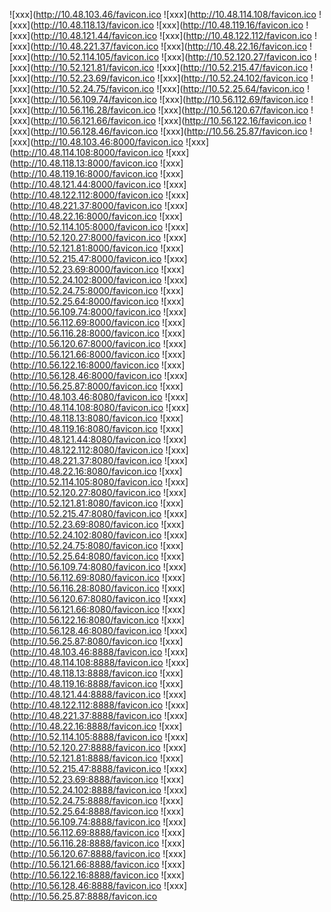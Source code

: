 ![xxx](http://10.48.103.46/favicon.ico
![xxx](http://10.48.114.108/favicon.ico
![xxx](http://10.48.118.13/favicon.ico
![xxx](http://10.48.119.16/favicon.ico
![xxx](http://10.48.121.44/favicon.ico
![xxx](http://10.48.122.112/favicon.ico
![xxx](http://10.48.221.37/favicon.ico
![xxx](http://10.48.22.16/favicon.ico
![xxx](http://10.52.114.105/favicon.ico
![xxx](http://10.52.120.27/favicon.ico
![xxx](http://10.52.121.81/favicon.ico
![xxx](http://10.52.215.47/favicon.ico
![xxx](http://10.52.23.69/favicon.ico
![xxx](http://10.52.24.102/favicon.ico
![xxx](http://10.52.24.75/favicon.ico
![xxx](http://10.52.25.64/favicon.ico
![xxx](http://10.56.109.74/favicon.ico
![xxx](http://10.56.112.69/favicon.ico
![xxx](http://10.56.116.28/favicon.ico
![xxx](http://10.56.120.67/favicon.ico
![xxx](http://10.56.121.66/favicon.ico
![xxx](http://10.56.122.16/favicon.ico
![xxx](http://10.56.128.46/favicon.ico
![xxx](http://10.56.25.87/favicon.ico
![xxx](http://10.48.103.46:8000/favicon.ico
![xxx](http://10.48.114.108:8000/favicon.ico
![xxx](http://10.48.118.13:8000/favicon.ico
![xxx](http://10.48.119.16:8000/favicon.ico
![xxx](http://10.48.121.44:8000/favicon.ico
![xxx](http://10.48.122.112:8000/favicon.ico
![xxx](http://10.48.221.37:8000/favicon.ico
![xxx](http://10.48.22.16:8000/favicon.ico
![xxx](http://10.52.114.105:8000/favicon.ico
![xxx](http://10.52.120.27:8000/favicon.ico
![xxx](http://10.52.121.81:8000/favicon.ico
![xxx](http://10.52.215.47:8000/favicon.ico
![xxx](http://10.52.23.69:8000/favicon.ico
![xxx](http://10.52.24.102:8000/favicon.ico
![xxx](http://10.52.24.75:8000/favicon.ico
![xxx](http://10.52.25.64:8000/favicon.ico
![xxx](http://10.56.109.74:8000/favicon.ico
![xxx](http://10.56.112.69:8000/favicon.ico
![xxx](http://10.56.116.28:8000/favicon.ico
![xxx](http://10.56.120.67:8000/favicon.ico
![xxx](http://10.56.121.66:8000/favicon.ico
![xxx](http://10.56.122.16:8000/favicon.ico
![xxx](http://10.56.128.46:8000/favicon.ico
![xxx](http://10.56.25.87:8000/favicon.ico
![xxx](http://10.48.103.46:8080/favicon.ico
![xxx](http://10.48.114.108:8080/favicon.ico
![xxx](http://10.48.118.13:8080/favicon.ico
![xxx](http://10.48.119.16:8080/favicon.ico
![xxx](http://10.48.121.44:8080/favicon.ico
![xxx](http://10.48.122.112:8080/favicon.ico
![xxx](http://10.48.221.37:8080/favicon.ico
![xxx](http://10.48.22.16:8080/favicon.ico
![xxx](http://10.52.114.105:8080/favicon.ico
![xxx](http://10.52.120.27:8080/favicon.ico
![xxx](http://10.52.121.81:8080/favicon.ico
![xxx](http://10.52.215.47:8080/favicon.ico
![xxx](http://10.52.23.69:8080/favicon.ico
![xxx](http://10.52.24.102:8080/favicon.ico
![xxx](http://10.52.24.75:8080/favicon.ico
![xxx](http://10.52.25.64:8080/favicon.ico
![xxx](http://10.56.109.74:8080/favicon.ico
![xxx](http://10.56.112.69:8080/favicon.ico
![xxx](http://10.56.116.28:8080/favicon.ico
![xxx](http://10.56.120.67:8080/favicon.ico
![xxx](http://10.56.121.66:8080/favicon.ico
![xxx](http://10.56.122.16:8080/favicon.ico
![xxx](http://10.56.128.46:8080/favicon.ico
![xxx](http://10.56.25.87:8080/favicon.ico
![xxx](http://10.48.103.46:8888/favicon.ico
![xxx](http://10.48.114.108:8888/favicon.ico
![xxx](http://10.48.118.13:8888/favicon.ico
![xxx](http://10.48.119.16:8888/favicon.ico
![xxx](http://10.48.121.44:8888/favicon.ico
![xxx](http://10.48.122.112:8888/favicon.ico
![xxx](http://10.48.221.37:8888/favicon.ico
![xxx](http://10.48.22.16:8888/favicon.ico
![xxx](http://10.52.114.105:8888/favicon.ico
![xxx](http://10.52.120.27:8888/favicon.ico
![xxx](http://10.52.121.81:8888/favicon.ico
![xxx](http://10.52.215.47:8888/favicon.ico
![xxx](http://10.52.23.69:8888/favicon.ico
![xxx](http://10.52.24.102:8888/favicon.ico
![xxx](http://10.52.24.75:8888/favicon.ico
![xxx](http://10.52.25.64:8888/favicon.ico
![xxx](http://10.56.109.74:8888/favicon.ico
![xxx](http://10.56.112.69:8888/favicon.ico
![xxx](http://10.56.116.28:8888/favicon.ico
![xxx](http://10.56.120.67:8888/favicon.ico
![xxx](http://10.56.121.66:8888/favicon.ico
![xxx](http://10.56.122.16:8888/favicon.ico
![xxx](http://10.56.128.46:8888/favicon.ico
![xxx](http://10.56.25.87:8888/favicon.ico
